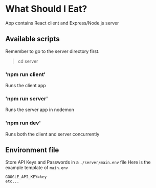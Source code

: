 # What Should I Eat?
App contains React client and Express/Node.js server

## Available scripts
Remember to go to the server directory first.
> cd server

### 'npm run client'
Runs the client app

### 'npm run server'
Runs the server app in nodemon

### 'npm run dev'
Runs both the client and server concurrently

## Environment file
Store API Keys and Passwords in a `./server/main.env` file
Here is the example template of `main.env`
```
GOOGLE_API_KEY=key
etc...
```